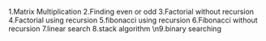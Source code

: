 1.Matrix Multiplication
2.Finding even or odd
3.Factorial without recursion
4.Factorial using recursion
5.fibonacci using recursion
6.Fibonacci without recursion
7.linear search
8.stack algorithm
\n9.binary searching
